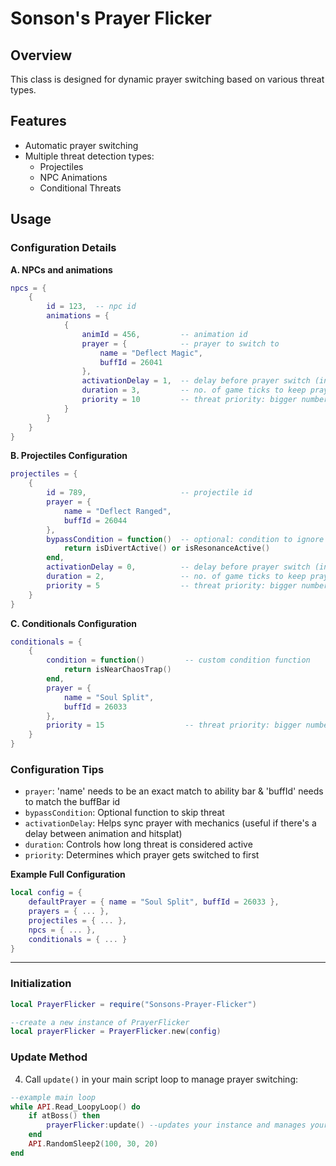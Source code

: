 # Sonson's Prayer Flicker

## Overview
This class is designed for dynamic prayer switching based on various threat types.

## Features
- Automatic prayer switching
- Multiple threat detection types:
  - Projectiles
  - NPC Animations
  - Conditional Threats

## Usage

### Configuration Details

**A. NPCs and animations**
```lua
npcs = {
    {
        id = 123,  -- npc id
        animations = {
            {
                animId = 456,         -- animation id
                prayer = {            -- prayer to switch to
                    name = "Deflect Magic", 
                    buffId = 26041
                },
                activationDelay = 1,  -- delay before prayer switch (in game ticks)
                duration = 3,         -- no. of game ticks to keep prayer active (useful if you have lingering damage i.e. zammy twinshot)
                priority = 10         -- threat priority: bigger numbers get priority
            }
        }
    }
}
```

**B. Projectiles Configuration**
```lua
projectiles = {
    {
        id = 789,                     -- projectile id
        prayer = {
            name = "Deflect Ranged", 
            buffId = 26044
        },
        bypassCondition = function()  -- optional: condition to ignore this projectile
            return isDivertActive() or isResonanceActive()
        end,
        activationDelay = 0,          -- delay before prayer switch (in game ticks)
        duration = 2,                 -- no. of game ticks to keep prayer active (useful if you have lingering damage i.e. zammy twinshot) 
        priority = 5                  -- threat priority: bigger numbers get priority
    }
}
```

**C. Conditionals Configuration**
```lua
conditionals = {
    {
        condition = function()         -- custom condition function
            return isNearChaosTrap()
        end,
        prayer = {
            name = "Soul Split", 
            buffId = 26033
        },
        priority = 15                  -- threat priority: bigger numbers get priority
    }
}
```

### Configuration Tips
- `prayer`: 'name' needs to be an exact match to ability bar & 'buffId' needs to match the buffBar id
- `bypassCondition`: Optional function to skip threat
- `activationDelay`: Helps sync prayer with mechanics (useful if there's a delay between animation and hitsplat)
- `duration`: Controls how long threat is considered active
- `priority`: Determines which prayer gets switched to first

**Example Full Configuration**
```lua
local config = {
    defaultPrayer = { name = "Soul Split", buffId = 26033 },
    prayers = { ... },
    projectiles = { ... },
    npcs = { ... },
    conditionals = { ... }
}
```
---

### Initialization

```lua
local PrayerFlicker = require("Sonsons-Prayer-Flicker")

--create a new instance of PrayerFlicker 
local prayerFlicker = PrayerFlicker.new(config)
```

### Update Method
4. Call `update()` in your main script loop to manage prayer switching:
```lua
--example main loop
while API.Read_LoopyLoop() do
    if atBoss() then
        prayerFlicker:update() --updates your instance and manages your overhead prayers
    end
    API.RandomSleep2(100, 30, 20)
end
```
